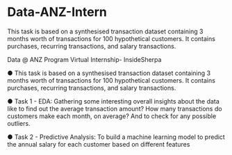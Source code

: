# Data-ANZ-Intern
This task is based on a synthesised transaction dataset containing 3 months worth of transactions for 100 hypothetical customers. It contains purchases, recurring transactions, and salary transactions.

Data @ ANZ Program Virtual Internship- InsideSherpa

● This task is based on a synthesised transaction dataset containing 3 months worth of transactions
for 100 hypothetical customers. It contains purchases, recurring transactions, and salary
transactions.

● Task 1 - EDA: Gathering some interesting overall insights about the data like to find out the
average transaction amount? How many transactions do customers make each month, on
average? And to check for any possible outliers.

● Task 2 - Predictive Analysis: To build a machine learning model to predict the annual salary for
each customer based on different features


